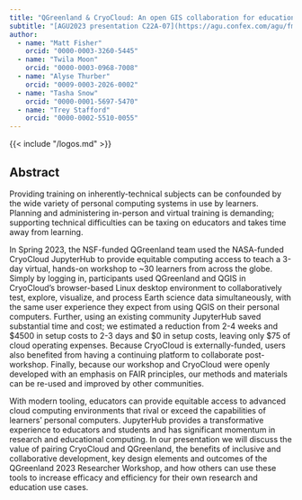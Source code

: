 ```yaml
---
title: "QGreenland & CryoCloud: An open GIS collaboration for education and research"
subtitle: "[AGU2023 presentation C22A-07](https://agu.confex.com/agu/fm23/meetingapp.cgi/Paper/1365725)"
author:
  - name: "Matt Fisher"
    orcid: "0000-0003-3260-5445"
  - name: "Twila Moon"
    orcid: "0000-0003-0968-7008"
  - name: "Alyse Thurber"
    orcid: "0009-0003-2026-0002"
  - name: "Tasha Snow"
    orcid: "0000-0001-5697-5470"
  - name: "Trey Stafford"
    orcid: "0000-0002-5510-0055"
---
```


{{< include "/logos.md" >}}


## Abstract

Providing training on inherently-technical subjects can be confounded by the wide
variety of personal computing systems in use by learners. Planning and administering
in-person and virtual training is demanding; supporting technical difficulties can be
taxing on educators and takes time away from learning.

In Spring 2023, the NSF-funded QGreenland team used the NASA-funded CryoCloud JupyterHub
to provide equitable computing access to teach a 3-day virtual, hands-on workshop to ~30
learners from across the globe. Simply by logging in, participants used QGreenland and
QGIS in CryoCloud’s browser-based Linux desktop environment to collaboratively test,
explore, visualize, and process Earth science data simultaneously, with the same user
experience they expect from using QGIS on their personal computers. Further, using an
existing community JupyterHub saved substantial time and cost; we estimated a reduction
from 2-4 weeks and $4500 in setup costs to 2-3 days and $0 in setup costs, leaving only
$75 of cloud operating expenses. Because CryoCloud is externally-funded, users also
benefited from having a continuing platform to collaborate post-workshop. Finally,
because our workshop and CryoCloud were openly developed with an emphasis on FAIR
principles, our methods and materials can be re-used and improved by other communities.

With modern tooling, educators can provide equitable access to advanced cloud computing
environments that rival or exceed the capabilities of learners’ personal computers.
JupyterHub provides a transformative experience to educators and students and has
significant momentum in research and educational computing. In our presentation we will
discuss the value of pairing CryoCloud and QGreenland, the benefits of inclusive and
collaborative development, key design elements and outcomes of the QGreenland 2023
Researcher Workshop, and how others can use these tools to increase efficacy and
efficiency for their own research and education use cases.
